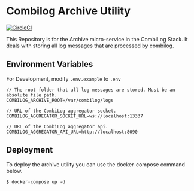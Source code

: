 # Combilog Archive Utility

[![CircleCI](https://circleci.com/gh/lewjc/CombiLog-Archiver.svg?style=shield&circle-token=268a495dbf8d3480ffc3bb540e4be1611378af49)](https://app.circleci.com/pipelines/github/lewjc/CombiLog-Archiver)

This Repository is for the Archive micro-service in the CombiLog Stack. It deals with storing all log messages that are processed by combilog.

## Environment Variables

For Development, modify `.env.example` to `.env`

```COMBILOG_ARCHIVE_PORT=13338
// The root folder that all log messages are stored. Must be an absolute file path.
COMBILOG_ARCHIVE_ROOT=/var/combilog/logs

// URL of the CombiLog aggregator socket.
COMBILOG_AGGREGATOR_SOCKET_URL=ws://localhost:13337

// URL of the CombiLog aggregator api.
COMBILOG_AGGREGATOR_API_URL=http://localhost:8090
```

## Deployment

To deploy the archive utility you can use the docker-compose command below.

```
$ docker-compose up -d
```
